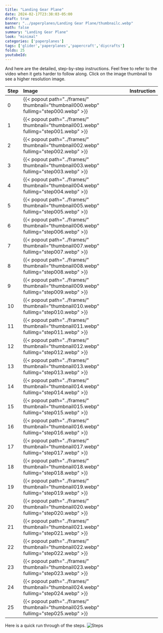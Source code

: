 ```yaml
---
title: "Landing Gear Plane"
date: 2024-02-17T23:38:03-05:00
draft: true
banner: "../paperplanes/Landing Gear Plane/thumbnailc.webp"
math: false
summary: "Landing Gear Plane"
look: "minimal"
categories: ['paperplanes']
tags: ['glider','paperplanes','papercraft','diycrafts']
folds: 25
youtubeId: 
---
```



And here are the detailed, step-by-step instructions. Feel free to refer to the video when it gets harder to follow along. Click on the image thumbnail to see a higher resolution image. 

|Step|Image|Instruction|
|:-|:-|:------|
|0| {{< popout path="../frames/" thumbnail="thumbnail000.webp" fullimg="step000.webp" >}} |  |
|1| {{< popout path="../frames/" thumbnail="thumbnail001.webp" fullimg="step001.webp" >}} |  |
|2| {{< popout path="../frames/" thumbnail="thumbnail002.webp" fullimg="step002.webp" >}} |  |
|3| {{< popout path="../frames/" thumbnail="thumbnail003.webp" fullimg="step003.webp" >}} |  |
|4| {{< popout path="../frames/" thumbnail="thumbnail004.webp" fullimg="step004.webp" >}} |  |
|5| {{< popout path="../frames/" thumbnail="thumbnail005.webp" fullimg="step005.webp" >}} |  |
|6| {{< popout path="../frames/" thumbnail="thumbnail006.webp" fullimg="step006.webp" >}} |  |
|7| {{< popout path="../frames/" thumbnail="thumbnail007.webp" fullimg="step007.webp" >}} |  |
|8| {{< popout path="../frames/" thumbnail="thumbnail008.webp" fullimg="step008.webp" >}} |  |
|9| {{< popout path="../frames/" thumbnail="thumbnail009.webp" fullimg="step009.webp" >}} |  |
|10| {{< popout path="../frames/" thumbnail="thumbnail010.webp" fullimg="step010.webp" >}} |  |
|11| {{< popout path="../frames/" thumbnail="thumbnail011.webp" fullimg="step011.webp" >}} |  |
|12| {{< popout path="../frames/" thumbnail="thumbnail012.webp" fullimg="step012.webp" >}} |  |
|13| {{< popout path="../frames/" thumbnail="thumbnail013.webp" fullimg="step013.webp" >}} |  |
|14| {{< popout path="../frames/" thumbnail="thumbnail014.webp" fullimg="step014.webp" >}} |  |
|15| {{< popout path="../frames/" thumbnail="thumbnail015.webp" fullimg="step015.webp" >}} |  |
|16| {{< popout path="../frames/" thumbnail="thumbnail016.webp" fullimg="step016.webp" >}} |  |
|17| {{< popout path="../frames/" thumbnail="thumbnail017.webp" fullimg="step017.webp" >}} |  |
|18| {{< popout path="../frames/" thumbnail="thumbnail018.webp" fullimg="step018.webp" >}} |  |
|19| {{< popout path="../frames/" thumbnail="thumbnail019.webp" fullimg="step019.webp" >}} |  |
|20| {{< popout path="../frames/" thumbnail="thumbnail020.webp" fullimg="step020.webp" >}} |  |
|21| {{< popout path="../frames/" thumbnail="thumbnail021.webp" fullimg="step021.webp" >}} |  |
|22| {{< popout path="../frames/" thumbnail="thumbnail022.webp" fullimg="step022.webp" >}} |  |
|23| {{< popout path="../frames/" thumbnail="thumbnail023.webp" fullimg="step023.webp" >}} |  |
|24| {{< popout path="../frames/" thumbnail="thumbnail024.webp" fullimg="step024.webp" >}} |  |
|25| {{< popout path="../frames/" thumbnail="thumbnail025.webp" fullimg="step025.webp" >}} |  |

Here is a quick run through of the steps. 
![Steps](../frames/steps_thumbnail.gif)
